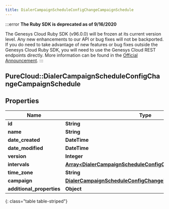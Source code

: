 ```yaml
---
title: DialerCampaignScheduleConfigChangeCampaignSchedule
---
```


:::error
**The Ruby SDK is deprecated as of 9/16/2020**

The Genesys Cloud Ruby SDK (v96.0.0) will be frozen at its current version level. Any new enhancements to our API or bug fixes will not be backported. If you do need to take advantage of new features or bug fixes outside the Genesys Cloud Ruby SDK, you will need to use the Genesys Cloud REST endpoints directly. More information can be found in the [Official Announcement](https://developer.mypurecloud.com/forum/t/announcement-genesys-cloud-ruby-sdk-end-of-life/8850).
:::


## PureCloud::DialerCampaignScheduleConfigChangeCampaignSchedule

## Properties

|Name | Type | Description | Notes|
|------------ | ------------- | ------------- | -------------|
| **id** | **String** |  | [optional] |
| **name** | **String** |  | [optional] |
| **date_created** | **DateTime** |  | [optional] |
| **date_modified** | **DateTime** |  | [optional] |
| **version** | **Integer** |  | [optional] |
| **intervals** | [**Array&lt;DialerCampaignScheduleConfigChangeScheduleInterval&gt;**](DialerCampaignScheduleConfigChangeScheduleInterval.html) |  | [optional] |
| **time_zone** | **String** |  | [optional] |
| **campaign** | [**DialerCampaignScheduleConfigChangeUriReference**](DialerCampaignScheduleConfigChangeUriReference.html) |  | [optional] |
| **additional_properties** | **Object** |  | [optional] |
{: class="table table-striped"}


